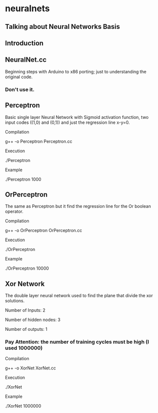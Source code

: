 # neuralnets
## Talking about Neural Networks Basis

## Introduction

## NeuralNet.cc

Beginning steps with Arduino to x86 porting; just to understanding the original code.  
### Don't use it.

## Perceptron
Basic single layer Neural Network with Sigmoid activation function, two input codes ((1,0) and (0,1)) and just the regression line x-y=0.

Compilation

g++ -o Perceptron Perceptron.cc

Execution

./Perceptron <number of training cycles>
  
Example

./Perceptron 1000

## OrPerceptron

The same as Perceptron but it find the regression line for the Or boolean operator.

Compilation

g++ -o OrPerceptron OrPerceptron.cc

Execution

./OrPerceptron <number of training cycles>
  
Example

./OrPerceptron 10000

## Xor Network

The double layer neural network used to find the plane that divide the xor solutions.

Number of Inputs: 2

Number of hidden nodes: 3

Number of outputs: 1

### Pay Attention: the number of training cycles must be high (I used 1000000)

Compilation

g++ -o XorNet XorNet.cc

Execution

./XorNet <number of training cycles>
  
Example

./XorNet 1000000


